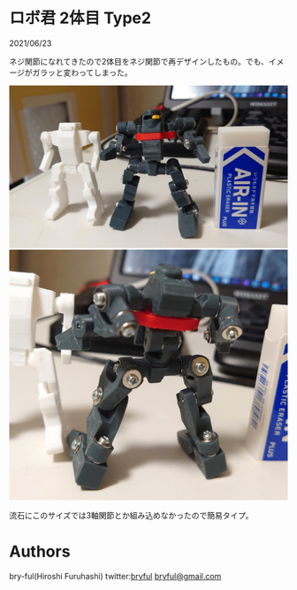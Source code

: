 ﻿# ロボ君  2体目 Type2

2021/06/23<br>

ネジ関節になれてきたので2体目をネジ関節で再デザインしたもの。でも、イメージがガラッと変わってしまった。

![r2_1.jpg](r2_1.jpg)
![r2_2.jpg](r2_2.jpg)

流石にこのサイズでは3軸関節とか組み込めなかったので簡易タイプ。

# Authors

bry-ful(Hiroshi Furuhashi)
twitter:[bryful](https://twitter.com/bryful)
bryful@gmail.com


